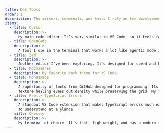 ```yaml
---
title: Dev Tools
order: 1
description: The editors, terminals, and tools I rely on for development.
items:
  - title: Cursor
    description: >-
      My main code editor. It’s very similar to VS Code, so it feels familiar, but it adds AI features that make a big difference in my workflow. The tab completion is the best I’ve used, and I like that the agentic mode lets me choose between different models depending on the task. I often use Claude Sonnet 4, GPT‑5, and GPT‑5 Mini.
  - title: OpenCode
    description: >-
      A tool I use in the terminal that works a lot like agentic mode in Cursor, but for command‑line tasks. It’s open source, has a nice terminal UI, and lets me choose from many different models depending on what I need.
  - title: Zed
    description: >-
      Another editor I’ve been exploring. It’s designed for speed and has a really well‑thought‑out UI. The tab completion isn’t as strong as Cursor, but the overall editing experience feels better than both Cursor and VS Code. I don’t mind giving up Cursor’s agentic mode here since I can cover that with OpenCode in the terminal.
  - title: Poimandres
    description: My favorite dark theme for VS Code.
  - title: Monaspace
    description: >-
      A superfamily of fonts from GitHub designed for programming. Its
      texture healing evens out density while preserving the grid. My favorite is Neon.
  - title: Pretty TypeScript Errors
    description: >-
      A standout VS Code extension that makes TypeScript errors much easier
      to understand at a glance.
  - title: Ghostty
    description: >-
      My terminal of choice. It’s fast, lightweight, and has a modern feel without getting in the way. I like that it’s GPU‑accelerated, supports multiplexing, and has thoughtful defaults that make it easy to use right away. It’s also open source, so I can tweak and configure it as much as I want.
---
```

